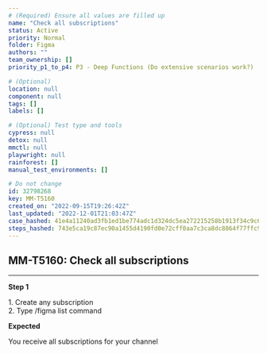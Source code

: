 ```yaml
---
# (Required) Ensure all values are filled up
name: "Check all subscriptions"
status: Active
priority: Normal
folder: Figma
authors: ""
team_ownership: []
priority_p1_to_p4: P3 - Deep Functions (Do extensive scenarios work?)

# (Optional)
location: null
component: null
tags: []
labels: []

# (Optional) Test type and tools
cypress: null
detox: null
mmctl: null
playwright: null
rainforest: []
manual_test_environments: []

# Do not change
id: 32798268
key: MM-T5160
created_on: "2022-09-15T19:26:42Z"
last_updated: "2022-12-01T21:03:47Z"
case_hashed: 41e4a11240ad3fb1ed1be774adc1d324dc5ea272215258b1913f34c9c6b0db05e0a6d65d418a4b17a7c9aab9c0ce81b6
steps_hashed: 743e5ca19c87ec90a1455d4190fd0e72cff0aa7c3ca8dc8864f77ffc9b715c58df7e315c54885aef7bf65f7afef200b1
---
```


<!-- (Auto-generated) Based on frontmatter's "key" and "name" -->

## MM-T5160: Check all subscriptions

---

**Step 1**

1\. Create any subscription\
2\. Type /figma list command

**Expected**

You receive all subscriptions for your channel
